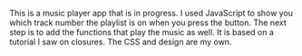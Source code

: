 This is a music player app that is in progress. I used JavaScript to show you which track number the playlist is on when you press the button. The next step is to add the functions that play the music as well. It is based on a tutorial I saw on closures. The CSS and design are my own.
